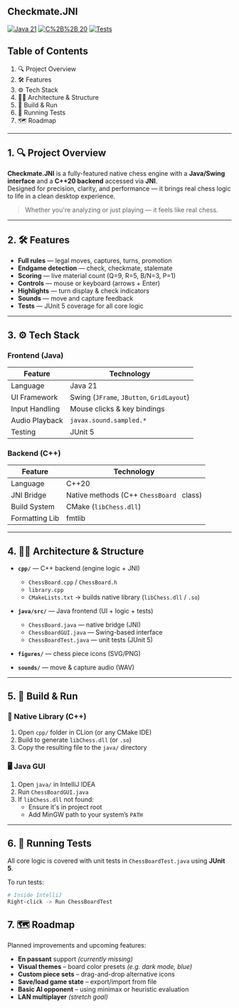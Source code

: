 ## Checkmate.JNI

[![Java 21](https://img.shields.io/badge/Java-21-red?logo=java)](https://www.oracle.com/java/) [![C%2B%2B 20](https://img.shields.io/badge/C%2B%2B-20-blue?logo=c%2B%2B)](https://isocpp.org/) [![Tests](https://img.shields.io/badge/JUnit–5-passing-brightgreen.svg)](https://junit.org/)

## Table of Contents

1. 🔍 Project Overview  
2. 🛠️ Features  
3. ⚙️ Tech Stack  
4. 🧱📁 Architecture & Structure  
5. 🚀 Build & Run  
6. 🧪 Running Tests  
7. 🗺️ Roadmap  

---

## 1. 🔍 Project Overview

**Checkmate.JNI** is a fully-featured native chess engine with a **Java/Swing interface** and a **C++20 backend** accessed via **JNI**.  
Designed for precision, clarity, and performance — it brings real chess logic to life in a clean desktop experience.

> Whether you're analyzing or just playing — it feels like real chess.


---

## 2. 🛠️ Features

- **Full rules** — legal moves, captures, turns, promotion  
- **Endgame detection** — check, checkmate, stalemate  
- **Scoring** — live material count (Q=9, R=5, B/N=3, P=1)  
- **Controls** — mouse or keyboard (arrows + Enter)  
- **Highlights** — turn display & check indicators  
- **Sounds** — move and capture feedback  
- **Tests** — JUnit 5 coverage for all core logic


---
## 3. ⚙️ Tech Stack

### Frontend (Java)

| Feature           | Technology                                |
|-------------------|-------------------------------------------|
| Language          | Java 21                                   |
| UI Framework      | Swing (`JFrame`, `JButton`, `GridLayout`) |
| Input Handling    | Mouse clicks & key bindings               |
| Audio Playback    | `javax.sound.sampled.*`                   |
| Testing           | JUnit 5                                   |

### Backend (C++)

| Feature           | Technology                                |
|-------------------|-------------------------------------------|
| Language          | C++20                                     |
| JNI Bridge        | Native methods (C++ `ChessBoard ` class)       |
| Build System      | CMake (`libChess.dll`)        |
| Formatting Lib    | fmtlib                                    |


---

## 4. 🧱📁 Architecture & Structure

- **`cpp/`** — C++ backend (engine logic + JNI)
  - `ChessBoard.cpp` / `ChessBoard.h`
  - `library.cpp`
  - `CMakeLists.txt` → builds native library (`libChess.dll` / `.so`)

- **`java/src/`** — Java frontend (UI + logic + tests)
  - `ChessBoard.java` — native bridge (JNI)
  - `ChessBoardGUI.java` — Swing-based interface
  - `ChessBoardTest.java` — unit tests (JUnit 5)

- **`figures/`** — chess piece icons (SVG/PNG)  
- **`sounds/`** — move & capture audio (WAV)


---

## 5. 🚀 Build & Run

### 🧩 Native Library (C++)
1. Open `cpp/` folder in CLion (or any CMake IDE)
2. Build to generate `libChess.dll` (or `.so`)
3. Copy the resulting file to the `java/` directory

### 🖥️ Java GUI
1. Open `java/` in IntelliJ IDEA
2. Run `ChessBoardGUI.java`
3. If `libChess.dll` not found:
   - Ensure it's in project root
   - Add MinGW path to your system’s `PATH`

---

## 6. 🧪 Running Tests

All core logic is covered with unit tests in `ChessBoardTest.java` using **JUnit 5**.

To run tests:

```bash
# Inside IntelliJ
Right-click -> Run ChessBoardTest
```

## 7. 🗺️ Roadmap

Planned improvements and upcoming features:

- **En passant** support *(currently missing)*
-  **Visual themes** – board color presets *(e.g. dark mode, blue)*
-  **Custom piece sets** – drag-and-drop alternative icons
-  **Save/load game state** – export/import from file
-  **Basic AI opponent** – using minimax or heuristic evaluation
-  **LAN multiplayer** *(stretch goal)*

